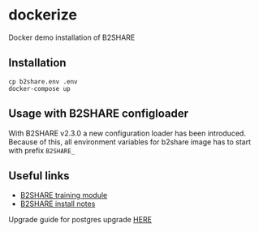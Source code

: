 # dockerize
Docker demo installation of B2SHARE

## Installation
```
cp b2share.env .env
docker-compose up
```

## Usage with B2SHARE configloader

With B2SHARE v2.3.0 a new configuration loader has been introduced. Because of this, all environment variables for b2share image has to start with prefix `B2SHARE_`

## Useful links

 * [B2SHARE training module](https://github.com/EUDAT-Training/B2SHARE-Training/tree/master/deploy)
 * [B2SHARE install notes](https://github.com/EUDAT-B2SHARE/b2share/blob/evolution/INSTALL.rst)

Upgrade guide for postgres upgrade [HERE](./upgrade.md)

